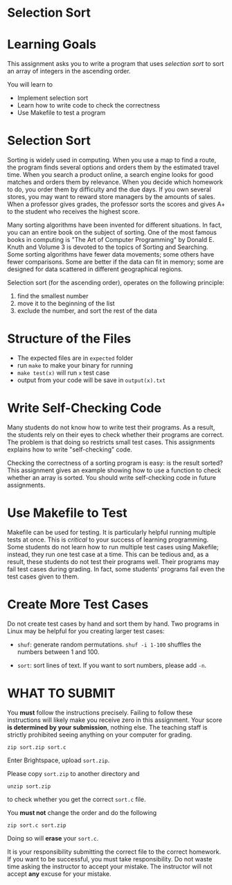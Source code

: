 # Selection Sort

Learning Goals 
==============

This assignment asks you to write a program that uses *selection sort*
to sort an array of integers in the ascending order.

You will learn to
* Implement selection sort
* Learn how to write code to check the correctness
* Use Makefile to test a program

Selection Sort
==============

Sorting is widely used in computing. When you use a map to find a
route, the program finds several options and orders them by the
estimated travel time.  When you search a product online, a search
engine looks for good matches and orders them by relevance.  When you
decide which homework to do, you order them by difficulty and the due
days.  If you own several stores, you may want to reward store
managers by the amounts of sales.  When a professor gives grades, the
professor sorts the scores and gives A+ to the student who receives
the highest score.

Many sorting algorithms have been invented for different situations.
In fact, you can an entire book on the subject of sorting.  One of the
most famous books in computing is "The Art of Computer Programming" by
Donald E. Knuth and Volume 3 is devoted to the topics of Sorting and
Searching.  Some sorting algorithms have fewer data movements; some
others have fewer comparisons.  Some are better if the data can fit in
memory; some are designed for data scattered in different geographical
regions.

Selection sort (for the ascending order), operates on the following
principle:

1. find the smallest number
2. move it to the beginning of the list
3. exclude the number, and sort the rest of the data


Structure of the Files
======================

* The expected files are in `expected` folder
*  run `make` to make your binary for running
* `make test(x)` will run `x` test case
* output from your code will be save in `output(x).txt`


Write Self-Checking Code
========================

Many students do not know how to write test their programs.  As a
result, the students rely on their eyes to check whether their
programs are correct.  The problem is that doing so restricts small
test cases.  This assignments explains how to write "self-checking"
code.

Checking the correctness of a sorting program is easy: is the result
sorted?  This assignment gives an example showing how to use a
function to check whether an array is sorted. You should write
self-checking code in future assignments.

Use Makefile to Test
====================

Makefile can be used for testing.  It is particularly helpful running
multiple tests at once.  This is *critical* to your success of
learning programming.  Some students do not learn how to run multiple
test cases using Makefile; instead, they run one test case at a
time. This can be tedious and, as a result, these students do not test
their programs well.  Their programs may fail test cases during
grading.  In fact, some students' programs fail even the test cases
given to them.

Create More Test Cases
======================

Do not create test cases by hand and sort them by hand.  Two programs
in Linux may be helpful for you creating larger test cases:

* `shuf`: generate random permutations. `shuf -i 1-100` shuffles the numbers between 1 and 100.

* `sort`: sort lines of text. If you want to sort numbers, please add `-n`.  


WHAT TO SUBMIT
==============

You **must** follow the instructions precisely. Failing to follow
these instructions will likely make you receive zero in this
assignment.  Your score **is determined by your submission**, nothing
else.  The teaching staff is strictly prohibited seeing anything on
your computer for grading.

```
zip sort.zip sort.c
```

Enter Brightspace, upload `sort.zip`.

Please copy `sort.zip` to another directory and

```
unzip sort.zip
```

to check whether you get the correct `sort.c` file.

You **must not** change the order and do the following

```
zip sort.c sort.zip 
```
Doing so will **erase** your `sort.c`.

It is your responsibility submitting the correct file to the correct
homework.  If you want to be successful, you must take responsibility.
Do not waste time asking the instructor to accept your mistake.  The
instructor will not accept **any** excuse for your mistake.




